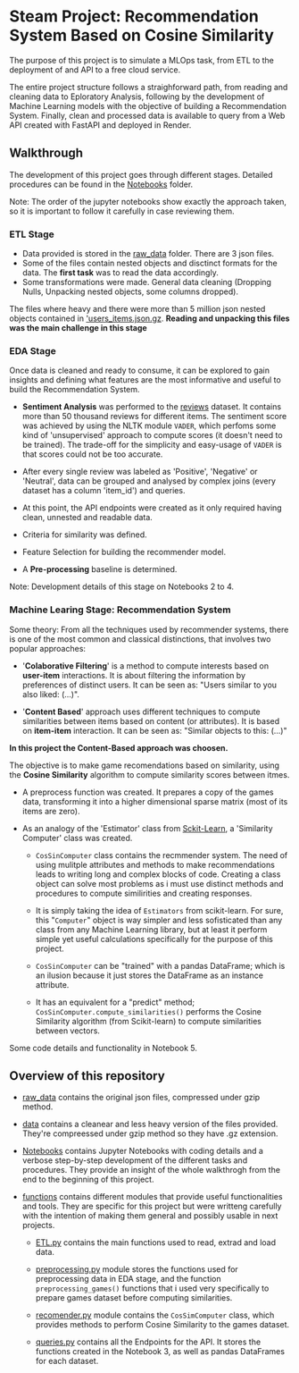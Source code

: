 # Steam Project: Recommendation System Based on Cosine Similarity

The purpose of this project is to simulate a MLOps task, from ETL to the deployment of and API to a free cloud service.

The entire project structure follows a straighforward path, from reading and cleaning data to Eploratory Analysis, following by
the development of Machine Learning models with the objective of building a Recommendation System. Finally, clean and processed data
is available to query from a Web API created with FastAPI and deployed in Render.

## **Walkthrough**

The development of this project goes through different stages. Detailed procedures can be found in the [Notebooks](./Notebooks/) folder.

Note: The order of the jupyter notebooks show exactly the approach taken, so it is important to follow it carefully in case reviewing them.

### **ETL Stage**

- Data provided is stored in the [raw_data](./raw_data/) folder. There are 3 json files.
- Some of the files contain nested objects and disctinct formats for the data. The **first task** was to read the data accordingly.
- Some transformations were made. General data cleaning (Dropping Nulls, Unpacking nested objects, some columns dropped).

The files where heavy and there were more than 5 million json nested objects contained in ['users_items.json.gz](./raw_data/users_items.json.gz). **Reading and unpacking this files was the main challenge in this stage**

### **EDA Stage**

Once data is cleaned and ready to consume, it can be explored to gain insights and defining what features are the most informative and useful to build the Recommendation System.

- **Sentiment Analysis** was performed to the [reviews](./data/reviews.csv.gz) dataset. It contains more than 50 thousand reviews for different items. The sentiment score was achieved by using the NLTK module `VADER`, which perfoms some kind of 'unsupervised' approach to compute scores (it doesn't need to be trained). The trade-off for the simplicity and easy-usage of `VADER` is that scores could not be too accurate.

- After every single review was labeled as 'Positive', 'Negative' or 'Neutral', data can be grouped and analysed by complex joins (every dataset has a column 'item_id') and queries.

- At this point, the API endpoints were created as it only required having clean, unnested and readable data.

- Criteria for similarity was defined.

- Feature Selection for building the recommender model.

- A **Pre-processing** baseline is determined.

Note: Development details of this stage on Notebooks 2 to 4.

### **Machine Learing Stage: Recommendation System**

Some theory: From all the techniques used by recommender systems, there is one of the most common and classical distinctions, that involves two popular approaches: 

- '**Colaborative Filtering**' is a method to compute interests based on **user-item** interactions. It is about filtering the information by preferences of distinct users. It can be seen as: "Users similar to you also liked: (...)".

- '**Content Based**' approach uses different techniques to compute similarities between items based on content (or attributes). It is based on **item-item** interaction. It can be seen as: "Similar objects to this: (...)"

**In this project the Content-Based approach was choosen.** 

The objective is to make game recomendations based on similarity, using the **Cosine Similarity** algorithm to compute similarity scores between itmes.

- A preprocess function was created. It prepares a copy of the games data, transforming it into a higher dimensional sparse matrix (most of its items are zero).

- As an analogy of the 'Estimator' class from [Sckit-Learn](https://scikit-learn.org/stable/index.html), a 'Similarity Computer' class was created.

    - `CosSinComputer` class contains the recmmender system. The need of using mulitple attributes and methods to make recommendations leads to writing long and complex blocks of code. Creating a class object can solve most problems as i must use distinct methods and procedures to compute similirities and creating responses.

    - It is simply taking the idea of `Estimators` from scikit-learn. For sure, this "`Computer`" object is way simpler and less sofisticated than any class from any Machine Learning library, but at least it perform simple yet useful calculations specifically for the purpose of this project.

    - `CosSinComputer` can be "trained" with a pandas DataFrame; which is an ilusion because it just stores the DataFrame as an instance attribute.

    - It has an equivalent for a "predict" method; `CosSinComputer.compute_similarities()` performs the Cosine Similarity algorithm (from Scikit-learn) to compute similarities between vectors.

Some code details and functionality in Notebook 5.

## **Overview of this repository**

- [raw_data](./raw_data/) contains the original json files, compressed under gzip method.

- [data](./data/) contains a cleanear and less heavy version of the files provided. They're compreessed under gzip method so they have .gz extension.

- [Notebooks](./Notebooks/) contains Jupyter Notebooks with coding details and a verbose step-by-step development of the different tasks and procedures. They provide an insight of the whole walkthrogh from the end to the beginning of this project.

- [functions](./functions/) contains different modules that provide useful functionalities and tools. They are specific for this project but were writteng carefully with the intention of making them general and possibly usable in next projects.

    - [ETL.py](./functions/ETL.py) contains the main functions used to read, extrad and load data.

    - [preprocessing.py](./functions/preprocessing.py) module stores the functions used for preprocessing data in EDA stage, and the function `preprocessing_games()` functions that i used very specifically to prepare games dataset before computing similarities.

    - [recomender.py](./functions/recomender.py) module contains the `CosSimComputer` class, which provides methods to perform Cosine Similarity to the games dataset.

    - [queries.py](./functions/queries.py) contains all the Endpoints for the API. It stores the functions created in the Notebook 3, as well as pandas DataFrames for each dataset.